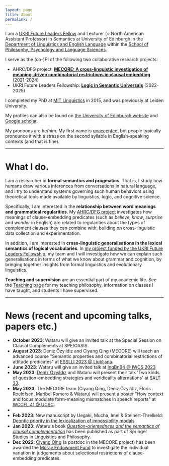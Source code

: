 ```yaml
---
layout: page
title: About
permalink: /
---
```




I am a [UKRI Future Leaders Fellow](https://www.ukri.org/our-work/developing-people-and-skills/future-leaders-fellowships/) and Lecturer (~ North American Assistant Professor) in Semantics at University of Edinburgh in the [Department of Linguistics and English Language](https://www.ed.ac.uk/ppls/linguistics-and-english-language) within the [School of Philosophy, Psychology and Language Sciences](https://www.ed.ac.uk/ppls). 

I serve as the (co-)PI of the following two collaborative research projects: 
- AHRC/DFG project: **[MECORE: A cross-linguistic investigation of meaning-driven combinatorial restrictions in clausal embedding](https://wuegaki.ppls.ed.ac.uk/mecore/)** (2021-2024)
- UKRI Future Leaders Fellowship: **[Logic in Semantic Universals](http://www.wataruuegaki.com/flf/)** (2022-2025)
<!-- - NWO international collaboration project **ModUni: Searching for semantic universals in the modal and attitudinal domains** (2018-2021) -->

I completed my PhD at [MIT Linguistics](http://web.mit.edu/linguistics/) in 2015, and was previously at Leiden University. 

My profiles can also be found on [the University of Edinburgh website](https://www.ed.ac.uk/profile/wataru-uegaki) and [Google scholar](https://scholar.google.co.jp/citations?user=PHs9XX8AAAAJ). 

My pronouns are he/him. My first name is [unaccented](https://direct.mit.edu/ling/article-abstract/47/3/471/632/Unaccentedness-in-Japanese), but people typically pronounce it with a stress on the second syllable in English-speaking contexts (and that is fine). 

<!-- I also have the following external appointments in academic journals and conferences:
- an editorial board member of *[Semantics & Pragmatics](http://semprag.org/)*
- a review board member of *[Snippets](http://www.ledonline.it/snippets/)*
- a steering committee member of [Logic and Engineering in Natural Language Semantics (LENLS)](http://www.is.ocha.ac.jp/~bekki/lenls/). -->

---

# What I do.

I am a researcher in **formal semantics and pragmatics**. That is, I study how humans draw various inferences from conversations in natural language, and I try to understand systems governing such human behaviors using theoretical tools made available by linguistics, logic, and cognitive science.

Specifically, I am interested in the **relationship between word meanings and grammatical regularities**. My [AHRC/DFG project](https://wuegaki.ppls.ed.ac.uk/mecore/) investigates how meanings of clause-embedding predicates (such as *believe*, *know*, *surprise* and *wonder* in English) are related to regularities about the types of complement clauses they can combine with, building on cross-linguistic data collection and experimentation. 

<!-- Following my  -->
<!-- My PhD dissertation *[Interpreting questions under attitudes](http://hdl.handle.net/1721.1/99318)* addresses a family of puzzles concerning how the meanings of the so-called propositional attitude verbs (such as *believe*, *know*, *surprise* and *wonder*) are related to the types of complement clauses they can combine with (for example, whether the verb can combine with a question or not).  -->

In addition, I am interested in **cross-linguistic generalisations in the lexical semantics of logical vocabularies**. In [my project funded by the UKRI Future Leaders Fellowship](wuegaki.github.io/flf), my team and I will investigate how we can explain such generalisations in terms of what we know about grammar and cognition, by bringing together insights from formal linguistics and evolutionary linguistics. 

<!-- More recently, I am interested in the distinction between **'logical' words** (such as *every* and *or*) and **'non-logical' words** (such as *walk* and *bird*). Is there a fundamental distinction between how these two kinds of word meanings are represented in our mind? I try to address this question by investigating the manifestation of this distinction in **syntax-semantics interface** (i.e., the relationship between meaning and grammar) and [**cross-linguistic universals in word meanings**](wuegaki.github.io/modal-universals/) (i.e., what kind of common properties hold for word meanings across languages).  -->

<!-- I also specialise in **Japanese linguistics**. I investigate various aspects of the grammatical structure of the languages/dialects in Japan, with an aim to uncover the nature of the similarity and differences that the Japanese languages have with other languages in the world. -->

**Teaching and supervision** are an essential part of my academic life. See the [Teaching page](wuegaki.github.io/teaching) for my teaching philosophy, information on classes I have taught, and students I have supervised.

---

# News (recent and upcoming talks, papers etc.)

- **October 2023**: Wataru will give an invited talk at the Special Session on Clausal Complements at SPE/OASIS. 
- **August 2023**: Deniz Özyıldız and Ciyang Qing (MECORE) will teach an advanced course "Semantic properties and combinatorial restrictions of attitude predicates" at 
[ESSLLI 2023 @ Ljubljana](https://2023.esslli.eu/).
- **June 2023**: Wataru will give an invited talk at [InqBnB4 @ IWCS 2023](https://iwcs2023.loria.fr/inqbnb4-inquisitiveness-below-and-beyond-the-sentence-boundary/)
- **May 2023**: [Deniz Özyıldız](https://deniz.fr/) and Wataru will present their talk 'Two kinds of question-embedding strategies and veridicality alternations' at [SALT 33](https://saltconf.github.io/salt33/).
- **May 2023**: The MECORE team (Ciyang Qing, Deniz Özyıldız, Floris Roelofsen, Maribel Romero & Wataru) will present a poster "How context and focus modulate form-meaning mismatches in speech reports" at [WCCFL 41 @ UCSC](https://babel.ucsc.edu/wccfl41/). 
- 
- **Feb 2023**: New manuscript by Uegaki, Mucha, Imel & Steinert-Threlkeld: [Deontic priority in the lexicalization of impossibility modals](https://psyarxiv.com/h63y9)
- **Jan 2023**: Wataru's book [_Question-orientedness and the semantics of clausal complementation_](https://link.springer.com/book/9783031159398) has been published as part of Springer Studies in Linguistics and Philosophy. 
- **Dec 2022**: [Ciyang Qing](https://sites.google.com/site/qciyang/) (a postdoc in the MECORE project) has been awarded the [Moray Endowment Fund](https://www.ed.ac.uk/research-office/winning-research-funding/develop-idea/seed-funding/moray-endowment-fund) to investigate the individual variation in judgements about selectional restrictions of clause-embedding predicates. 

<!-- ---

# Specific research interests

- Semantics and Pragmatics
  - Semantics and pragmatics of interrogatives and their responses
  - Semantics and pragmatics of sentence-final particles
  - Constraints on lexical denotations
- Syntax-Semantics Interface
  - Semantics of attitude predicates and their selectional properties
  - wh-indeterminates
  - disjunctive constructions
- Morpho-phonology of Japanese dialects -->
